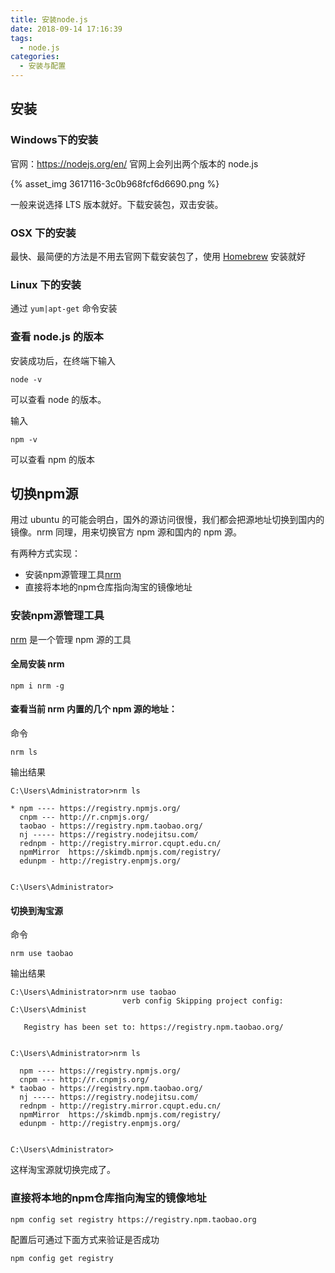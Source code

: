 ```yaml
---
title: 安装node.js
date: 2018-09-14 17:16:39
tags:
  - node.js
categories:
  - 安装与配置
---
```


## 安装

### Windows下的安装

官网：https://nodejs.org/en/
官网上会列出两个版本的 node.js

{% asset_img 3617116-3c0b968fcf6d6690.png %}

一般来说选择 LTS 版本就好。下载安装包，双击安装。

<!-- more -->

### OSX 下的安装

最快、最简便的方法是不用去官网下载安装包了，使用 [Homebrew](http://brew.sh/) 安装就好

### Linux 下的安装

通过 `yum|apt-get` 命令安装

### 查看 node.js 的版本

安装成功后，在终端下输入

```
node -v
```

可以查看 node 的版本。

输入

```
npm -v
```

可以查看 npm 的版本

## 切换npm源

用过 ubuntu 的可能会明白，国外的源访问很慢，我们都会把源地址切换到国内的镜像。nrm 同理，用来切换官方 npm 源和国内的 npm 源。

有两种方式实现：

* 安装npm源管理工具[nrm](https://github.com/Pana/nrm)
* 直接将本地的npm仓库指向淘宝的镜像地址

### 安装npm源管理工具

[nrm](https://github.com/Pana/nrm) 是一个管理 npm 源的工具

#### 全局安装 nrm

```
npm i nrm -g
```

#### 查看当前 nrm 内置的几个 npm 源的地址：

命令

```
nrm ls
```

输出结果

```
C:\Users\Administrator>nrm ls

* npm ---- https://registry.npmjs.org/
  cnpm --- http://r.cnpmjs.org/
  taobao - https://registry.npm.taobao.org/
  nj ----- https://registry.nodejitsu.com/
  rednpm - http://registry.mirror.cqupt.edu.cn/
  npmMirror  https://skimdb.npmjs.com/registry/
  edunpm - http://registry.enpmjs.org/


C:\Users\Administrator>
```

#### 切换到淘宝源

命令

```
nrm use taobao
```

输出结果

```
C:\Users\Administrator>nrm use taobao
                         verb config Skipping project config: C:\Users\Administ

   Registry has been set to: https://registry.npm.taobao.org/


C:\Users\Administrator>nrm ls

  npm ---- https://registry.npmjs.org/
  cnpm --- http://r.cnpmjs.org/
* taobao - https://registry.npm.taobao.org/
  nj ----- https://registry.nodejitsu.com/
  rednpm - http://registry.mirror.cqupt.edu.cn/
  npmMirror  https://skimdb.npmjs.com/registry/
  edunpm - http://registry.enpmjs.org/


C:\Users\Administrator>
```

这样淘宝源就切换完成了。

### 直接将本地的npm仓库指向淘宝的镜像地址

```
npm config set registry https://registry.npm.taobao.org
```

配置后可通过下面方式来验证是否成功

```
npm config get registry
```